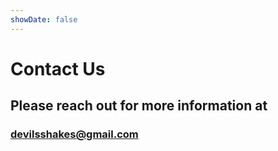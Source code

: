 ```yaml
---
showDate: false
---
```


# Contact Us

## Please reach out for more information at

### devilsshakes@gmail.com